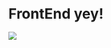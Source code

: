 # FrontEnd yey!

![](https://github.com/gustavjorlov/frontfailure/workflows/Unit%20Tests/badge.svg)
